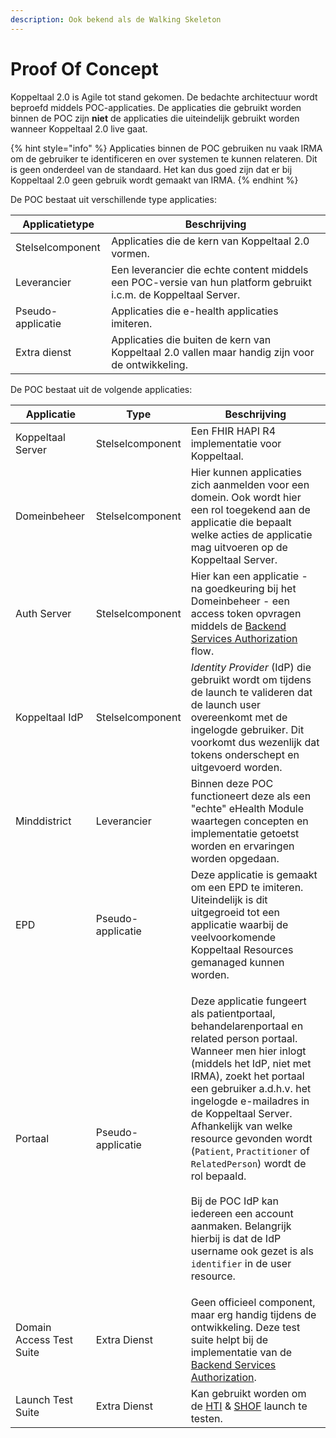 ```yaml
---
description: Ook bekend als de Walking Skeleton
---
```


# Proof Of Concept

Koppeltaal 2.0 is Agile tot stand gekomen. De bedachte architectuur wordt beproefd middels POC-applicaties. De applicaties die gebruikt worden binnen de POC zijn **niet** de applicaties die uiteindelijk gebruikt worden wanneer Koppeltaal 2.0 live gaat.

{% hint style="info" %}
Applicaties binnen de POC gebruiken nu vaak IRMA om de gebruiker te identificeren en over systemen te kunnen relateren. Dit is geen onderdeel van de standaard. Het kan dus goed zijn dat er bij Koppeltaal 2.0 geen gebruik wordt gemaakt van IRMA.
{% endhint %}

De POC bestaat uit verschillende type applicaties:

| Applicatietype    | Beschrijving                                                                                                    |
| ----------------- | --------------------------------------------------------------------------------------------------------------- |
| Stelselcomponent  | Applicaties die de kern van Koppeltaal 2.0 vormen.                                                              |
| Leverancier       | Een leverancier die echte content middels een POC-versie van hun platform gebruikt i.c.m. de Koppeltaal Server. |
| Pseudo-applicatie | Applicaties die e-health applicaties imiteren.                                                                  |
| Extra dienst      | Applicaties die  buiten de kern  van Koppeltaal 2.0 vallen maar handig zijn voor de ontwikkeling.               |

De POC bestaat uit de volgende applicaties:

| Applicatie               | Type              | Beschrijving                                                                                                                                                                                                                                                                                                                                                                                                                                                                                                                                                                   |
| ------------------------ | ----------------- | ------------------------------------------------------------------------------------------------------------------------------------------------------------------------------------------------------------------------------------------------------------------------------------------------------------------------------------------------------------------------------------------------------------------------------------------------------------------------------------------------------------------------------------------------------------------------------ |
| Koppeltaal Server        | Stelselcomponent  | Een FHIR HAPI R4 implementatie voor Koppeltaal.                                                                                                                                                                                                                                                                                                                                                                                                                                                                                                                                |
| Domeinbeheer             | Stelselcomponent  | Hier kunnen applicaties zich aanmelden voor een domein. Ook wordt hier een rol toegekend aan de applicatie die bepaalt welke acties de applicatie mag uitvoeren op de Koppeltaal Server.                                                                                                                                                                                                                                                                                                                                                                                       |
| Auth Server              | Stelselcomponent  | Hier kan een applicatie - na goedkeuring bij het Domeinbeheer - een access token opvragen middels de [Backend Services Authorization](https://hl7.org/fhir/uv/bulkdata/authorization/index.html#obtaining-an-access-token) flow.                                                                                                                                                                                                                                                                                                                                               |
| Koppeltaal IdP           | Stelselcomponent  | _Identity Provider_ (IdP) die gebruikt wordt om tijdens de launch te valideren dat de launch user overeenkomt met de ingelogde gebruiker. Dit voorkomt dus wezenlijk dat tokens onderschept en uitgevoerd worden.                                                                                                                                                                                                                                                                                                                                                              |
| Minddistrict             | Leverancier       | Binnen deze POC functioneert deze als een "echte" eHealth Module waartegen concepten en implementatie getoetst worden en ervaringen worden opgedaan.                                                                                                                                                                                                                                                                                                                                                                                                                           |
| EPD                      | Pseudo-applicatie | Deze applicatie is gemaakt om een EPD te imiteren. Uiteindelijk is dit uitgegroeid tot een applicatie waarbij de veelvoorkomende Koppeltaal Resources gemanaged kunnen worden.                                                                                                                                                                                                                                                                                                                                                                                                 |
| Portaal                  | Pseudo-applicatie | <p>Deze applicatie fungeert als patientportaal, behandelarenportaal en related person portaal. Wanneer men hier inlogt (middels het IdP, niet met IRMA), zoekt het portaal een gebruiker a.d.h.v. het ingelogde e-mailadres in de Koppeltaal Server. Afhankelijk van welke resource gevonden wordt (<code>Patient</code>, <code>Practitioner</code> of <code>RelatedPerson</code>) wordt de rol bepaald. <br><br>Bij de POC IdP kan iedereen een account aanmaken. Belangrijk hierbij is dat de IdP username ook gezet is als <code>identifier</code> in de user resource.</p> |
| Domain Access Test Suite | Extra Dienst      | Geen officieel component, maar erg handig tijdens de ontwikkeling. Deze test suite helpt bij de implementatie van de  [Backend Services Authorization](https://hl7.org/fhir/uv/bulkdata/authorization/index.html#obtaining-an-access-token).                                                                                                                                                                                                                                                                                                                                   |
| Launch Test Suite        | Extra Dienst      | Kan gebruikt worden om de [HTI](../../technische-howto/launchen/hti.md) & [SHOF](../../technische-howto/launchen/smart-hti-on-fhir.md) launch te testen.                                                                                                                                                                                                                                                                                                                                                                                                                       |

